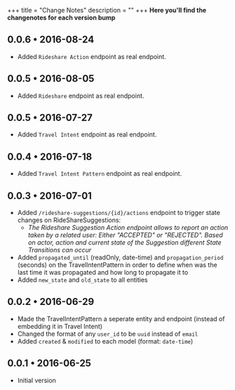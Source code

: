 +++
title = "Change Notes"
description = ""
+++
**Here you'll find the changenotes for each version bump**

## 0.0.6 • 2016-08-24

* Added `Rideshare Action` endpoint as real endpoint.

## 0.0.5 • 2016-08-05

* Added `Rideshare` endpoint as real endpoint.

## 0.0.5 • 2016-07-27

* Added `Travel Intent` endpoint as real endpoint.

## 0.0.4 • 2016-07-18

* Added `Travel Intent Pattern` endpoint as real endpoint.

## 0.0.3 • 2016-07-01

* Added `/rideshare-suggestions/{id}/actions` endpoint to trigger state changes on RideShareSuggestions:
  * *The Rideshare Suggestion Action endpoint allows to report an action taken by a related user: Either "ACCEPTED" or "REJECTED".
Based on actor, action and current state of the Suggestion different State Transitions can occur*
* Added `propagated_until` (readOnly, date-time) and `propagation_period` (seconds) on the TravelIntentPattern in order to define when was the last time it was propagated and how long to propagate it to
* Added `new_state` and `old_state` to all entities

## 0.0.2 • 2016-06-29

* Made the TravelIntentPattern a seperate entity and endpoint (instead of embedding it in Travel Intent)
* Changed the format of any `user_id` to be `uuid` instead of `email`
* Added `created` & `modified` to each model (format: `date-time`)

## 0.0.1 • 2016-06-25

* Initial version